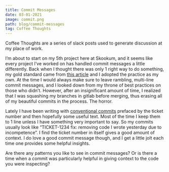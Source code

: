 ```yaml
---
title: Commit Messages
date: 03-01-2021
image: commit.png
path: blog/commit-messages
tag: Coffee Thoughts
---
```


Coffee Thoughts are a series of slack posts used to generate discussion at my place of work.

I’m about to start on my 5th project here at Skookum, and it seems like every project I’ve worked on has handled commit messages a little differently. Back when I thought there was only 1 right way to do something, my gold standard came from [this article](https://thoughtbot.com/blog/5-useful-tips-for-a-better-commit-message) and I adopted the practice as my own. At the time I would always make sure to leave rambling, multi-line commit messages, and I looked down from my throne of best practices on those who didn’t. However, after an insignificant amount of time, I realized that I was squashing my branches in gitlab before merging, thus erasing all of my beautiful commits in the process. The horror.

Lately I have been writing with [conventional commits](https://www.conventionalcommits.org/en/v1.0.0/) prefaced by the ticket number and then hopefully some useful text. Most of the time I keep them to 1 line unless I have something very important to say. So my commits usually look like “TICKET-1234 fix: removing code I wrote yesterday due to incompetence”. I find the ticket number in itself gives a good amount of context. I do love a good commit message though, and I get a little jolt each time one provides some helpful insights.

Are there any patterns you like to see in commit messages? Or is there a time when a commit was particularly helpful in giving context to the code you were inspecting?
